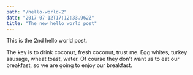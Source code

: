 ```yaml
---
path: "/hello-world-2"
date: "2017-07-12T17:12:33.962Z"
title: "The new hello world post"
---
```


This is the 2nd hello world post.
 
The key is to drink coconut, fresh coconut, trust me. Egg whites, turkey sausage, wheat toast, water. Of course they don’t want us to eat our breakfast, so we are going to enjoy our breakfast.